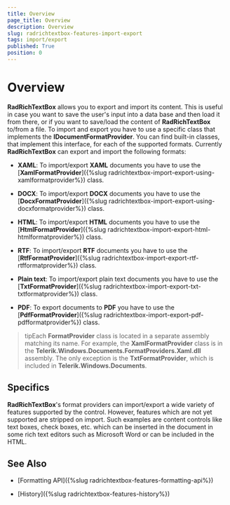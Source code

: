 ```yaml
---
title: Overview
page_title: Overview
description: Overview
slug: radrichtextbox-features-import-export
tags: import/export
published: True
position: 0
---
```


# Overview



__RadRichTextBox__ allows you to export and import its content. This is useful in case you want to save the user's input into a data base and then load it from there, or if you want to save/load the content of __RadRichTextBox__ to/from a file. To import and export you have to use a specific class that implements the __IDocumentFormatProvider__. You can find built-in classes, that implement this interface, for each of the supported formats. Currently __RadRichTextBox__ can export and import the following formats:
      

* __XAML__: To import/export __XAML__ documents you have to use the [__XamlFormatProvider__]({%slug radrichtextbox-import-export-using-xamlformatprovider%}) class.

* __DOCX__: To import/export __DOCX__ documents you have to use the [__DocxFormatProvider__]({%slug radrichtextbox-import-export-using-docxformatprovider%}) class.

* __HTML__: To import/export __HTML__ documents you have to use the [__HtmlFormatProvider__]({%slug radrichtextbox-import-export-html-htmlformatprovider%}) class.
     
* __RTF__: To import/export __RTF__ documents you have to use the [__RtfFormatProvider__]({%slug radrichtextbox-import-export-rtf-rtfformatprovider%}) class.

* __Plain text__: To import/export plain text documents you have to use the [__TxtFormatProvider__]({%slug radrichtextbox-import-export-txt-txtformatprovider%}) class.

* __PDF__: To export documents to __PDF__ you have to use the [__PdfFormatProvider__]({%slug radrichtextbox-import-export-pdf-pdfformatprovider%}) class.
          

>tipEach __FormatProvider__ class is located in a separate assembly matching its name. For example, the __XamlFormatProvider__ class is in the __Telerik.Windows.Documents.FormatProviders.Xaml.dll__ assembly. The only exception is the __TxtFormatProvider__, which is included in __Telerik.Windows.Documents__.
        

## Specifics

__RadRichTextBox__'s format providers can import/export a wide variety of features supported by the control. However, features which are not yet supported are stripped on import. Such examples are content controls like text boxes, check boxes, etc. which can be inserted in the document in some rich text editors such as Microsoft Word or can be included in the HTML.
        
## See Also

 * [Formatting API]({%slug radrichtextbox-features-formatting-api%})

 * [History]({%slug radrichtextbox-features-history%})
